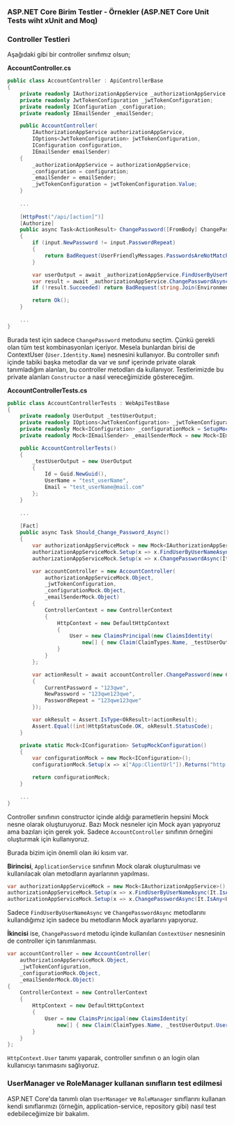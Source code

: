### ASP.NET Core Birim Testler - Örnekler (ASP.NET Core Unit Tests wiht xUnit and Moq)

### Controller Testleri

Aşağıdaki gibi bir controller sınıfımız olsun;

**AccountController.cs**

````c#
public class AccountController : ApiControllerBase
{
    private readonly IAuthorizationAppService _authorizationAppService;
    private readonly JwtTokenConfiguration _jwtTokenConfiguration;
    private readonly IConfiguration _configuration;
    private readonly IEmailSender _emailSender;

    public AccountController(
        IAuthorizationAppService authorizationAppService,
        IOptions<JwtTokenConfiguration> jwtTokenConfiguration,
        IConfiguration configuration,
        IEmailSender emailSender)
    {
        _authorizationAppService = authorizationAppService;
        _configuration = configuration;
        _emailSender = emailSender;
        _jwtTokenConfiguration = jwtTokenConfiguration.Value;
    }
    
    ...
    
    [HttpPost("/api/[action]")]
    [Authorize]
    public async Task<ActionResult> ChangePassword([FromBody] ChangePasswordInput input)
    {
        if (input.NewPassword != input.PasswordRepeat)
        {
            return BadRequest(UserFriendlyMessages.PasswordsAreNotMatched);
        }

        var userOutput = await _authorizationAppService.FindUserByUserNameAsync(User.Identity.Name);
        var result = await _authorizationAppService.ChangePasswordAsync(userOutput, input.CurrentPassword, input.NewPassword);
        if (!result.Succeeded) return BadRequest(string.Join(Environment.NewLine, result.Errors.Select(e => e.Description)));

        return Ok();
    }
    
    ...
}
````

Burada test için sadece `ChangePassword` metodunu seçtim. Çünkü gerekli olan tüm test kombinasyonları içeriyor. 
Mesela bunlardan birisi de ContextUser (`User.Identity.Name`) nesnesini kullanıyor. 
Bu controller sınıfı içinde tabiki başka metodlar da var ve sınıf içerinde private olarak tanımladığım alanları, bu controller metodları da kullanıyor.
Testlerimizde bu private alanları `Constructor` a nasıl vereceğimizide göstereceğim.

**AccountControllerTests.cs**

````c#
public class AccountControllerTests : WebApiTestBase
{
    private readonly UserOutput _testUserOutput;
    private readonly IOptions<JwtTokenConfiguration> _jwtTokenConfiguration = Options.Create(new JwtTokenConfiguration());
    private readonly Mock<IConfiguration> _configurationMock = SetupMockConfiguration();
    private readonly Mock<IEmailSender> _emailSenderMock = new Mock<IEmailSender>();

    public AccountControllerTests()
    {
        _testUserOutput = new UserOutput
        {
            Id = Guid.NewGuid(),
            UserName = "test_userName",
            Email = "test_userName@mail.com"
        };
    }
    
    ...
    
    [Fact]
    public async Task Should_Change_Password_Async()
    {
        var authorizationAppServiceMock = new Mock<IAuthorizationAppService>();
        authorizationAppServiceMock.Setup(x => x.FindUserByUserNameAsync(It.IsAny<string>())).ReturnsAsync(_testUserOutput);
        authorizationAppServiceMock.Setup(x => x.ChangePasswordAsync(It.IsAny<UserOutput>(), It.IsAny<string>(), It.IsAny<string>())).ReturnsAsync(IdentityResult.Success);

        var accountController = new AccountController(
            authorizationAppServiceMock.Object,
            _jwtTokenConfiguration,
            _configurationMock.Object,
            _emailSenderMock.Object)
        {
            ControllerContext = new ControllerContext
            {
                HttpContext = new DefaultHttpContext
                {
                    User = new ClaimsPrincipal(new ClaimsIdentity(
                        new[] { new Claim(ClaimTypes.Name, _testUserOutput.UserName) }, "TestAuthTypeName"))
                }
            }
        };

        var actionResult = await accountController.ChangePassword(new ChangePasswordInput
        {
            CurrentPassword = "123qwe",
            NewPassword = "123qwe123qwe",
            PasswordRepeat = "123qwe123qwe"
        });

        var okResult = Assert.IsType<OkResult>(actionResult);
        Assert.Equal((int)HttpStatusCode.OK, okResult.StatusCode);
    }

    private static Mock<IConfiguration> SetupMockConfiguration()
    {
        var configurationMock = new Mock<IConfiguration>();
        configurationMock.Setup(x => x["App:ClientUrl"]).Returns("http://localhost:8080");

        return configurationMock;
    }
    
    ...
}
````

Controller sınıfının constructor içinde aldığı parametlerin hepsini Mock nesne olarak oluşturuyoruz.
Bazı Mock nesneler için Mock ayarı yapıyoruz ama bazıları için gerek yok. Sadece `AccountController` sınıfının örneğini oluşturmak için kullanıyoruz.

Burada bizim için önemli olan iki kısım var. 

**Birincisi**, `ApplicationService` sınıfının Mock olarak oluşturulması ve kullanılacak olan metodların ayarlarının yapılması.

````c#
var authorizationAppServiceMock = new Mock<IAuthorizationAppService>();
authorizationAppServiceMock.Setup(x => x.FindUserByUserNameAsync(It.IsAny<string>())).ReturnsAsync(_testUserOutput);
authorizationAppServiceMock.Setup(x => x.ChangePasswordAsync(It.IsAny<UserOutput>(), It.IsAny<string>(), It.IsAny<string>())).ReturnsAsync(IdentityResult.Success);
````

Sadece `FindUserByUserNameAsync` ve `ChangePasswordAsync` metodlarını kullandığımız için sadece bu metodların Mock ayarlarını yapıyoruz.

**İkincisi** ise,  `ChangePassword` metodu içinde kullanılan `ContextUser` nesnesinin de controller için tanımlanması.

````c#
var accountController = new AccountController(
    authorizationAppServiceMock.Object,
    _jwtTokenConfiguration,
    _configurationMock.Object,
    _emailSenderMock.Object)
{
    ControllerContext = new ControllerContext
    {
        HttpContext = new DefaultHttpContext
        {
            User = new ClaimsPrincipal(new ClaimsIdentity(
                new[] { new Claim(ClaimTypes.Name, _testUserOutput.UserName) }, "TestAuthTypeName"))
        }
    }
};
````

`HttpContext.User` tanımı yaparak, controller sınıfının o an login olan kullanıcıyı tanımasını sağlıyoruz. 

### UserManager ve RoleManager kullanan sınıfların test edilmesi

ASP.NET Core'da tanımlı olan `UserManager` ve `RoleManager` sınıflarını kullanan kendi sınıflarımızı (örneğin, application-service, repository gibi) nasıl test edebileceğimize bir bakalım. 






